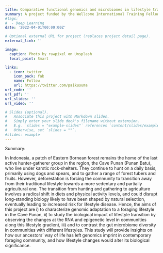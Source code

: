 ```yaml
---
title: Comparative functional genomics and microbiomes in lifestyle transition of Borneo indigenous hunter-gatherer communities
summary: A project funded by the Wellcome International Training Fellowship
#tags:
#  - Deep Learning
date: '2022-04-01T00:00:00Z'

# Optional external URL for project (replaces project detail page).
external_link: ''

image:
  caption: Photo by rawpixel on Unsplash
  focal_point: Smart

links:
  - icon: twitter
    icon_pack: fab
    name: Follow
    url: https://twitter.com/paikusuma
url_code: ''
url_pdf: ''
url_slides: ''
url_video: ''

# Slides (optional).
#   Associate this project with Markdown slides.
#   Simply enter your slide deck's filename without extension.
#   E.g. `slides = "example-slides"` references `content/slides/example-slides.md`.
#   Otherwise, set `slides = ""`.
#slides: example
---
```


Summary:

In Indonesia, a patch of Eastern Bornean forest remains the home of the last active hunter-gatherer group in the region, the Cave Punan (Punan Batu), who live under karstic rock-shelters. They continue to hunt on a daily basis, primarily using dogs and spears, and to gather a range of forest tubers and fruits. However, deforestation is forcing the community to transition away from their traditional lifestyle towards a more sedentary and partially agricultural one. The transition from hunting and gathering to agriculture involves a radical shift in diets and physical activity levels, and could disrupt long-standing biology likely to have been shaped by natural selection, eventually leading to increased risk for lifestyle disease. Hence, the aims of this project are i) to characterize genomic adaptation to a foraging lifestyle in the Cave Punan, ii) to study the biological impact of lifestyle transition by observing the changes at the RNA and epigenetic level in communities along this lifestyle gradient, iii) and to contrast the gut microbiome diversity in communities with different lifestyles. This study will provide insights on how our ancestors’ way of life has left genomics imprint in contemporary foraging community, and how lifestyle changes would alter its biological significance.
